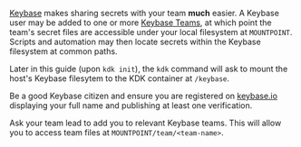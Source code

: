 [Keybase](https://keybase.io/) makes sharing secrets with your team **much** easier. A Keybase user may be added to one
or more [Keybase Teams](https://keybase.io/docs/teams/index), at which point the team's secret files are accessible
under your local filesystem at `MOUNTPOINT`. Scripts and automation may then locate secrets
within the Keybase filesystem at common paths.

Later in this guide (upon `kdk init`), the `kdk` command will ask to mount the host's Keybase filesytem to the KDK
container at `/keybase`.

Be a good Keybase citizen and ensure you are registered on [keybase.io](https://keybase.io/) displaying your full name
and publishing at least one verification.

Ask your team lead to add you to relevant Keybase teams. This will allow you to access team files at
`MOUNTPOINT/team/<team-name>`.
